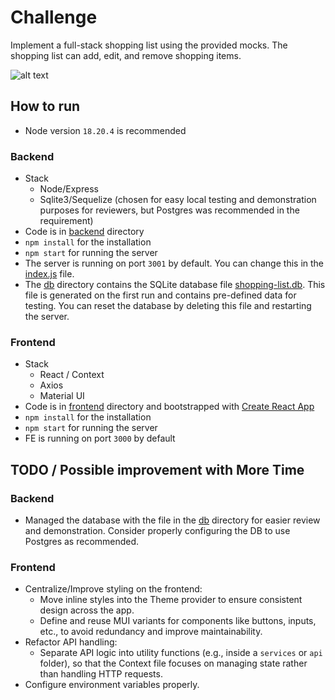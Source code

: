 # Challenge
Implement a full-stack shopping list using the provided mocks. The shopping list can add, edit, and remove shopping items. 

![alt text](image-0.png)

## How to run

- Node version `18.20.4` is recommended

### Backend

- Stack
    * Node/Express
    * Sqlite3/Sequelize (chosen for easy local testing and demonstration purposes for reviewers, but Postgres was recommended in the requirement)
- Code is in [backend](./backend/) directory
- `npm install` for the installation
- `npm start` for running the server
- The server is running on port `3001` by default. You can change this in the [index.js](./backend/index.js#L7) file.
- The [db](./backend/db/) directory contains the SQLite database file [shopping-list.db](./backend/config/sequelize.js#L5). This file is generated on the first run and contains pre-defined data for testing. You can reset the database by deleting this file and restarting the server.


### Frontend

- Stack
    * React / Context
    * Axios
    * Material UI
- Code is in [frontend](./frontend/) directory and bootstrapped with [Create React App](https://create-react-app.dev/docs/getting-started)
- `npm install` for the installation
- `npm start` for running the server
- FE is running on port `3000` by default


## TODO / Possible improvement with More Time

### Backend
- Managed the database with the file in the [db](./backend/db/) directory for easier review and demonstration. Consider properly configuring the DB to use Postgres as recommended.

### Frontend
- Centralize/Improve styling on the frontend:
  * Move inline styles into the Theme provider to ensure consistent design across the app.
  * Define and reuse MUI variants for components like buttons, inputs, etc., to avoid redundancy and improve maintainability.
- Refactor API handling:
  * Separate API logic into utility functions (e.g., inside a `services` or `api` folder), so that the Context file focuses on managing state rather than handling HTTP requests.
- Configure environment variables properly.